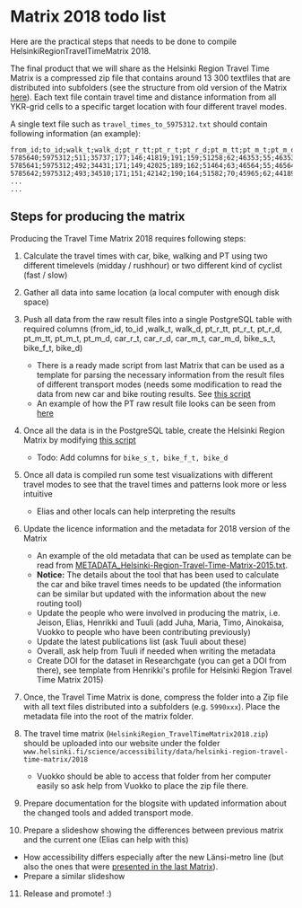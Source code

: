# Matrix 2018 todo list

Here are the practical steps that needs to be done to compile HelsinkiRegionTravelTimeMatrix 2018.

The final product that we will share as the Helsinki Region Travel Time Matrix is a compressed zip file that contains
around 13 300 textfiles that are distributed into subfolders (see the structure from old version of the Matrix [here](https://blogs.helsinki.fi/accessibility/helsinki-region-travel-time-matrix-2015/)). Each text file contain travel time and distance information from all YKR-grid cells to a specific
target location with four different travel modes.

A single text file such as `travel_times_to_5975312.txt` should contain following information (an example):

```
from_id;to_id;walk_t;walk_d;pt_r_tt;pt_r_t;pt_r_d;pt_m_tt;pt_m_t;pt_m_d;car_r_t;car_r_d;car_m_t;car_m_d;bike_s_t;bike_f_t;bike_d
5785640;5975312;511;35737;177;146;41819;191;159;51258;62;46353;55;46353;168;107;35737
5785641;5975312;492;34431;171;149;42025;189;162;51464;63;46564;55;46564;162;103;34431
5785642;5975312;493;34510;171;151;42142;190;164;51582;70;45965;62;44189;163;104;34510
...
...
```

## Steps for producing the matrix

Producing the Travel Time Matrix 2018 requires following steps:

1. Calculate the travel times with car, bike, walking and PT using two different timelevels (midday / rushhour) or two different kind of cyclist (fast / slow)
2. Gather all data into same location (a local computer with enough disk space)
3. Push all data from the raw result files into a single PostgreSQL table with required columns (from_id, to_id ,walk_t, walk_d, pt_r_tt, pt_r_t, pt_r_d, pt_m_tt, pt_m_t, pt_m_d, car_r_t, car_r_d, car_m_t, car_m_d, bike_s_t, bike_f_t, bike_d)

   - There is a ready made script from last Matrix that can be used as a template for parsing the necessary information from the result files of different transport modes (needs some modification to read the data from new car and bike routing results. See [this script](https://github.com/AccessibilityRG/HelsinkiRegionTravelTimeMatrix2015/blob/master/codes/Python-PostGIS/Matriisi2015_Compiler_accessibility_PostGIS.py)
   - An example of how the PT raw result file looks can be seen from [here](samples/Laru_test.txt)

4. Once all the data is in the PostgreSQL table, create the Helsinki Region Matrix by modifying [this script](https://github.com/AccessibilityRG/HelsinkiRegionTravelTimeMatrix2015/blob/master/codes/Python-PostGIS/Matrix2015_Parse_TextMatrix_from_PostGIS.py)

   - Todo: Add columns for `bike_s_t, bike_f_t, bike_d`

5. Once all data is compiled run some test visualizations with different travel modes to see that the travel times and patterns look more or less intuitive

   - Elias and other locals can help interpreting the results

6. Update the licence information and the metadata for 2018 version of the Matrix

   - An example of the old metadata that can be used as template can be read from [METADATA_Helsinki-Region-Travel-Time-Matrix-2015.txt](samples/METADATA_Helsinki-Region-Travel-Time-Matrix-2015.txt).
   - **Notice:** The details about the tool that has been used to calculate the car and bike travel times needs to be updated (the information can be similar but updated with the information about the new routing tool)
   - Update the people who were involved in producing the matrix, i.e. Jeison, Elias, Henrikki and Tuuli (add Juha, Maria, Timo, Ainokaisa, Vuokko to people who have been contributing previously)
   - Update the latest publications list (ask Tuuli about these)
   - Overall, ask help from Tuuli if needed when writing the metadata
   - Create DOI for the dataset in Researchgate (you can get a DOI from there), see template from Henrikki's profile for Helsinki Region Travel Time Matrix 2015)

7. Once, the Travel Time Matrix is done, compress the folder into a Zip file with all text files distributed into a subfolders (e.g. `5990xxx`). Place the metadata file into the root of the matrix folder.

8. The travel time matrix (`HelsinkiRegion_TravelTimeMatrix2018.zip`) should be uploaded into our website under the folder `www.helsinki.fi/science/accessibility/data/helsinki-region-travel-time-matrix/2018`

   - Vuokko should be able to access that folder from her computer easily so ask help from Vuokko to place the zip file there.

9. Prepare documentation for the blogsite with updated information about the changed tools and added transport mode.

10. Prepare a slideshow showing the differences between previous matrix and the current one (Elias can help with this)

   - How accessibility differs especially after the new Länsi-metro line (but also the ones that were [presented in the last Matrix](https://www.slideshare.net/AccessibilityRG/what-changes-can-be-observed-between-helsinki-region-travel-time-matrix-2013-and-2015)).
   - Prepare a similar slideshow

11. Release and promote! :)
